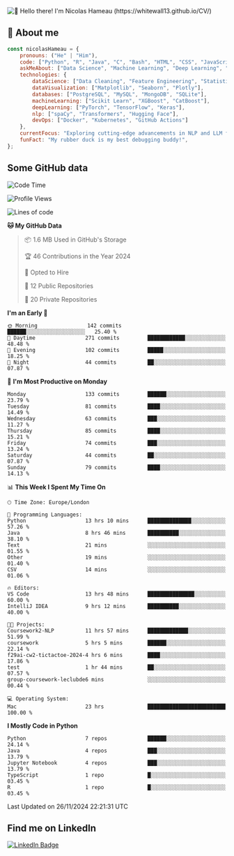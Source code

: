 <img src="assets/intro.gif" alt="👋 Hello there! I'm Nicolas Hameau (https://whitewall13.github.io/CV/)" title="👋 Hello there! I'm Nicolas Hameau"/>

<!---visitors number here--->

## :book: About me

```javascript
const nicolasHameau = {
    pronouns: ("He" | "Him"),
    code: ["Python", "R", "Java", "C", "Bash", "HTML", "CSS", "JavaScript", "PHP", "SQL"],
    askMeAbout: ["Data Science", "Machine Learning", "Deep Learning", "NLP", "LLM", "Computer Vision", "MLOps"],
    technologies: {
        dataScience: ["Data Cleaning", "Feature Engineering", "Statistical Analysis"],
        dataVisualization: ["Matplotlib", "Seaborn", "Plotly"],
        databases: ["PostgreSQL", "MySQL", "MongoDB", "SQLite"],
        machineLearning: ["Scikit Learn", "XGBoost", "CatBoost"],
        deepLearning: ["PyTorch", "TensorFlow", "Keras"],
        nlp: ["spaCy", "Transformers", "Hugging Face"],
        devOps: ["Docker", "Kubernetes", "GitHub Actions"]
    },
    currentFocus: "Exploring cutting-edge advancements in NLP and LLM fine-tuning",
    funFact: "My rubber duck is my best debugging buddy!",
};
```
## Some GitHub data

<!--START_SECTION:waka-->
![Code Time](http://img.shields.io/badge/Code%20Time-55%20hrs%2030%20mins-blue)

![Profile Views](http://img.shields.io/badge/Profile%20Views-3-blue)

![Lines of code](https://img.shields.io/badge/From%20Hello%20World%20I%27ve%20Written-6.0%20million%20lines%20of%20code-blue)

**🐱 My GitHub Data** 

> 📦 1.6 MB Used in GitHub's Storage 
 > 
> 🏆 46 Contributions in the Year 2024
 > 
> 💼 Opted to Hire
 > 
> 📜 12 Public Repositories 
 > 
> 🔑 20 Private Repositories 
 > 
**I'm an Early 🐤** 

```text
🌞 Morning                142 commits         ██████░░░░░░░░░░░░░░░░░░░   25.40 % 
🌆 Daytime                271 commits         ████████████░░░░░░░░░░░░░   48.48 % 
🌃 Evening                102 commits         █████░░░░░░░░░░░░░░░░░░░░   18.25 % 
🌙 Night                  44 commits          ██░░░░░░░░░░░░░░░░░░░░░░░   07.87 % 
```
📅 **I'm Most Productive on Monday** 

```text
Monday                   133 commits         ██████░░░░░░░░░░░░░░░░░░░   23.79 % 
Tuesday                  81 commits          ████░░░░░░░░░░░░░░░░░░░░░   14.49 % 
Wednesday                63 commits          ███░░░░░░░░░░░░░░░░░░░░░░   11.27 % 
Thursday                 85 commits          ████░░░░░░░░░░░░░░░░░░░░░   15.21 % 
Friday                   74 commits          ███░░░░░░░░░░░░░░░░░░░░░░   13.24 % 
Saturday                 44 commits          ██░░░░░░░░░░░░░░░░░░░░░░░   07.87 % 
Sunday                   79 commits          ████░░░░░░░░░░░░░░░░░░░░░   14.13 % 
```


📊 **This Week I Spent My Time On** 

```text
🕑︎ Time Zone: Europe/London

💬 Programming Languages: 
Python                   13 hrs 10 mins      ██████████████░░░░░░░░░░░   57.26 % 
Java                     8 hrs 46 mins       ██████████░░░░░░░░░░░░░░░   38.10 % 
Text                     21 mins             ░░░░░░░░░░░░░░░░░░░░░░░░░   01.55 % 
Other                    19 mins             ░░░░░░░░░░░░░░░░░░░░░░░░░   01.40 % 
CSV                      14 mins             ░░░░░░░░░░░░░░░░░░░░░░░░░   01.06 % 

🔥 Editors: 
VS Code                  13 hrs 48 mins      ███████████████░░░░░░░░░░   60.00 % 
IntelliJ IDEA            9 hrs 12 mins       ██████████░░░░░░░░░░░░░░░   40.00 % 

🐱‍💻 Projects: 
Coursework2-NLP          11 hrs 57 mins      █████████████░░░░░░░░░░░░   51.99 % 
coursework               5 hrs 5 mins        ██████░░░░░░░░░░░░░░░░░░░   22.14 % 
f29ai-cw2-tictactoe-2024-4 hrs 6 mins        ████░░░░░░░░░░░░░░░░░░░░░   17.86 % 
test                     1 hr 44 mins        ██░░░░░░░░░░░░░░░░░░░░░░░   07.57 % 
group-coursework-leclubde6 mins              ░░░░░░░░░░░░░░░░░░░░░░░░░   00.44 % 

💻 Operating System: 
Mac                      23 hrs              █████████████████████████   100.00 % 
```

**I Mostly Code in Python** 

```text
Python                   7 repos             ██████░░░░░░░░░░░░░░░░░░░   24.14 % 
Java                     4 repos             ███░░░░░░░░░░░░░░░░░░░░░░   13.79 % 
Jupyter Notebook         4 repos             ███░░░░░░░░░░░░░░░░░░░░░░   13.79 % 
TypeScript               1 repo              █░░░░░░░░░░░░░░░░░░░░░░░░   03.45 % 
R                        1 repo              █░░░░░░░░░░░░░░░░░░░░░░░░   03.45 % 
```




 Last Updated on 26/11/2024 22:21:31 UTC
<!--END_SECTION:waka-->

## Find me on LinkedIn
<div id="badges">
  <a href="https://www.linkedin.com/in/nicolas-hameau-13242002/">
    <img src="https://img.shields.io/badge/LinkedIn-blue?style=for-the-badge&logo=linkedin&logoColor=white" alt="LinkedIn Badge"/>
  </a>
</div>



